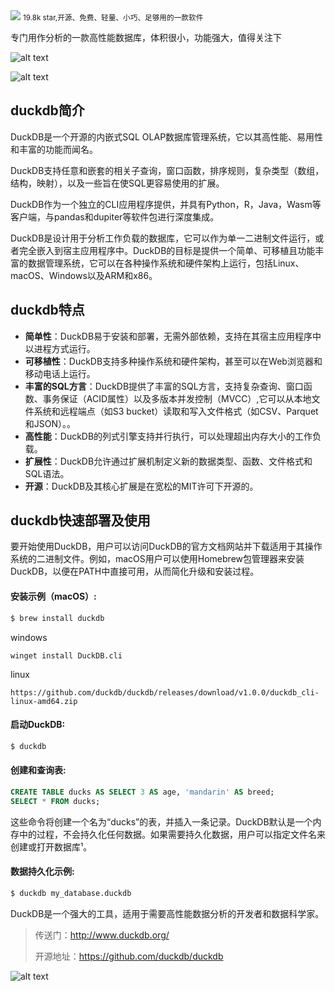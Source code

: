 <img src="/assets/image/240625-duckdb-1.png">
<small>19.8k star,开源、免费、轻量、小巧、足够用的一款软件</small>

专门用作分析的一款高性能数据库，体积很小，功能强大，值得关注下

![alt text](/assets/image/240625-duckdb.png)

![alt text](/assets/image/240625-duckdb-1.png)

## duckdb简介
DuckDB是一个开源的内嵌式SQL OLAP数据库管理系统，它以其高性能、易用性和丰富的功能而闻名。

DuckDB支持任意和嵌套的相关子查询，窗口函数，排序规则，复杂类型（数组，结构，映射），以及一些旨在使SQL更容易使用的扩展。

DuckDB作为一个独立的CLI应用程序提供，并具有Python，R，Java，Wasm等客户端，与pandas和dupiter等软件包进行深度集成。

DuckDB是设计用于分析工作负载的数据库，它可以作为单一二进制文件运行，或者完全嵌入到宿主应用程序中。DuckDB的目标是提供一个简单、可移植且功能丰富的数据管理系统，它可以在各种操作系统和硬件架构上运行，包括Linux、macOS、Windows以及ARM和x86。

## duckdb特点
- **简单性**：DuckDB易于安装和部署，无需外部依赖，支持在其宿主应用程序中以进程方式运行。
- **可移植性**：DuckDB支持多种操作系统和硬件架构，甚至可以在Web浏览器和移动电话上运行。
- **丰富的SQL方言**：DuckDB提供了丰富的SQL方言，支持复杂查询、窗口函数、事务保证（ACID属性）以及多版本并发控制（MVCC）,它可以从本地文件系统和远程端点（如S3 bucket）读取和写入文件格式（如CSV、Parquet和JSON）。。
- **高性能**：DuckDB的列式引擎支持并行执行，可以处理超出内存大小的工作负载。
- **扩展性**：DuckDB允许通过扩展机制定义新的数据类型、函数、文件格式和SQL语法。
- **开源**：DuckDB及其核心扩展是在宽松的MIT许可下开源的。

## duckdb快速部署及使用

要开始使用DuckDB，用户可以访问DuckDB的官方文档网站并下载适用于其操作系统的二进制文件。例如，macOS用户可以使用Homebrew包管理器来安装DuckDB，以便在PATH中直接可用，从而简化升级和安装过程。

#### 安装示例（macOS）:
```bash
$ brew install duckdb
```

windows 

```
winget install DuckDB.cli
```

linux

```
https://github.com/duckdb/duckdb/releases/download/v1.0.0/duckdb_cli-linux-amd64.zip
```

#### 启动DuckDB:
```bash
$ duckdb
```

#### 创建和查询表:
```sql
CREATE TABLE ducks AS SELECT 3 AS age, 'mandarin' AS breed;
SELECT * FROM ducks;
```

这些命令将创建一个名为“ducks”的表，并插入一条记录。DuckDB默认是一个内存中的过程，不会持久化任何数据。如果需要持久化数据，用户可以指定文件名来创建或打开数据库¹。

#### 数据持久化示例:
```sql
$ duckdb my_database.duckdb
```

DuckDB是一个强大的工具，适用于需要高性能数据分析的开发者和数据科学家。

>传送门：http://www.duckdb.org/
>
>开源地址：https://github.com/duckdb/duckdb 


![alt text](/assets/image/240625-duckdb-2.png)
